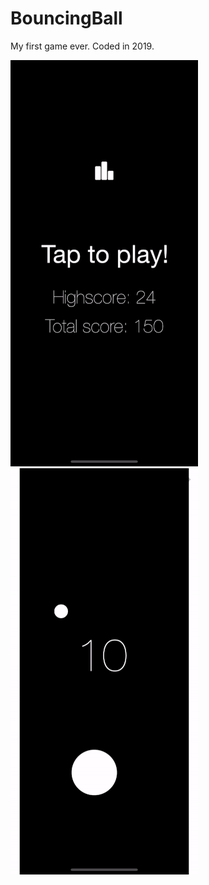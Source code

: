 # BouncingBall

My first game ever. Coded in 2019.

![homescreen](BouncingBall/Images/homescreen.gif)
![gameplay](BouncingBall/Images/ingame.gif)
